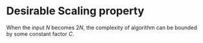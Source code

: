 # Desirable Scaling property

When the input $N$ becomes $2N$, the complexity of algorithm can be bounded by some constant factor $C$.